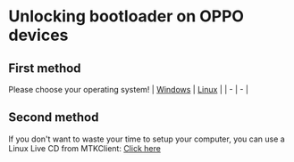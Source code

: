 # Unlocking bootloader on OPPO devices
## First method
Please choose your operating system!
| [Windows](win/ubl_mtk.md) | [Linux](linux/ubl_mtk.md) |
| - | - |

## Second method
If you don't want to waste your time to setup your computer, you can use a Linux Live CD from MTKClient:
[Click here](./mtkclient_livecd_ubl.md)
